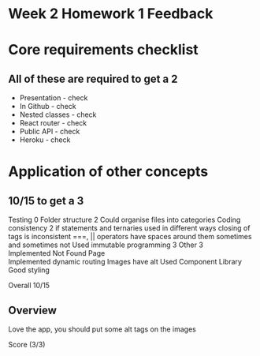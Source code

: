 # Week 2 Homework 1 Feedback

# Core requirements checklist
##   All of these are required to get a 2
- Presentation - check
- In Github - check
- Nested classes - check
- React router - check
- Public API - check
- Heroku - check

# Application of other concepts
## 10/15 to get a 3
Testing                             0
Folder structure                    2   Could organise files into categories
Coding consistency                  2   if statements and ternaries used in different ways
                                        closing of tags is inconsistent
                                        ===, || operators have spaces around them sometimes and sometimes not
Used immutable programming          3
Other                               3       
    Implemented Not Found Page  
    Implemented dynamic routing
    Images have alt
    Used Component Library
    Good styling

Overall 10/15

## Overview 
Love the app, you should put some alt tags on the images

Score (3/3)